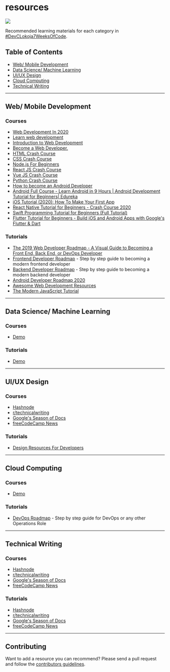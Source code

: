 # resources

![](https://cdn.hashnode.com/res/hashnode/image/upload/v1588914178079/FuU9rJRtU.png)

 Recommended learning materials for each category in [#DevCLokoja7WeeksOfCode](https://github.com/devclokoja/7WeeksOfCode).

## Table of Contents

- [Web/ Mobile Development](https://github.com/devclokoja/resources#web-mobile-development)
- [Data Science/ Machine Learning](https://github.com/devclokoja/resources#data-science-machine-learning)
- [UI/UX Design](https://github.com/devclokoja/resources#uiux-design)
- [Cloud Computing](https://github.com/devclokoja/resources#cloud-computing)
- [Technical Writing](https://github.com/devclokoja/resources#technical-writing)

---

## Web/ Mobile Development

### Courses

- [Web Development In 2020](https://www.traversymedia.com/assets/images/yt-1.jpg)
- [Learn web development](https://developer.mozilla.org/en-US/docs/Learn)
- [Introduction to Web Development](https://www.coursera.org/learn/web-development)
- [Become a Web Developer.](https://www.codecademy.com/learn/paths/web-development)
- [HTML Crash Course](https://www.youtube.com/watch?v=UB1O30fR-EE&t=187s)
- [CSS Crash Course](https://www.youtube.com/watch?v=yfoY53QXEnI&t=151s)
- [Node.js For Beginners](https://www.youtube.com/watch?v=fBNz5xF-Kx4)
- [React JS Crash Course](https://www.youtube.com/watch?v=sBws8MSXN7A&t=2s)
- [Vue JS Crash Course](https://www.youtube.com/watch?v=Wy9q22isx3U&t=1217s)
- [Python Crash Course](https://www.traversymedia.com/assets/images/yt-8.jpg)
- [How to become an Android Developer](https://www.youtube.com/watch?v=VkGTiR8ZMVA)
- [Android Full Course - Learn Android in 9 Hours | Android Development Tutorial for Beginners| Edureka](https://www.youtube.com/watch?v=aS__9RbCyHg)
- [iOS Tutorial (2020): How To Make Your First App](https://www.youtube.com/watch?v=09TeUXjzpKs)
- [React Native Tutorial for Beginners - Crash Course 2020](https://www.youtube.com/watch?v=qSRrxpdMpVc)
- [Swift Programming Tutorial for Beginners (Full Tutorial)](https://www.youtube.com/watch?v=Ulp1Kimblg0)
- [Flutter Tutorial for Beginners - Build iOS and Android Apps with Google's Flutter & Dart](https://www.youtube.com/watch?v=GLSG_Wh_YWc)

### Tutorials

- [The 2019 Web Developer Roadmap - A Visual Guide to Becoming a Front End, Back End, or DevOps Developer](https://www.freecodecamp.org/news/2019-web-developer-roadmap/)
- [Frontend Developer Roadmap](https://roadmap.sh/frontend) - Step by step guide to becoming a modern frontend developer
- [Backend Developer Roadmap](https://roadmap.sh/backend) - Step by step guide to becoming a modern backend developer
- [Android Developer Roadmap 2020](https://github.com/mobile-roadmap/android-developer-roadmap)
- [Awesome Web Development Resources](https://github.com/mrmartineau/awesome-web-dev-resources)
- [The Modern JavaScript Tutorial](https://javascript.info/)

---

## Data Science/ Machine Learning

### Courses

- [Demo]()

### Tutorials

- [Demo]()

---

## UI/UX Design

### Courses

* [Hashnode](https://hashnode.com/)
* [r/technicalwriting](https://www.reddit.com/r/technicalwriting/)
* [Google's Season of Docs](https://developers.google.com/season-of-docs/)
* [freeCodeCamp News](https://www.freecodecamp.org/news/)

### Tutorials

- [Design Resources For Developers](https://github.com/bradtraversy/design-resources-for-developers)

---

## Cloud Computing

### Courses

- [Demo]()

### Tutorials

- [DevOps Roadmap](https://roadmap.sh/devops) - Step by step guide for DevOps or any other Operations Role

---

## Technical Writing

### Courses

* [Hashnode](https://hashnode.com/)
* [r/technicalwriting](https://www.reddit.com/r/technicalwriting/)
* [Google's Season of Docs](https://developers.google.com/season-of-docs/)
* [freeCodeCamp News](https://www.freecodecamp.org/news/)

### Tutorials

* [Hashnode](https://hashnode.com/)
* [r/technicalwriting](https://www.reddit.com/r/technicalwriting/)
* [Google's Season of Docs](https://developers.google.com/season-of-docs/)
* [freeCodeCamp News](https://www.freecodecamp.org/news/)

---                                                                                                                         

## Contributing
Want to add a resource you can recommend? Please send a pull request and follow the [contributors guidelines](/CONTRIBUTING.md).
